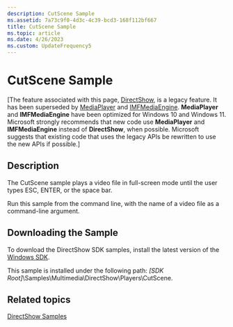 ```yaml
---
description: CutScene Sample
ms.assetid: 7a73c9f0-4d3c-4c39-bcd3-168f112bf667
title: CutScene Sample
ms.topic: article
ms.date: 4/26/2023
ms.custom: UpdateFrequency5
---
```


# CutScene Sample

\[The feature associated with this page, [DirectShow](/windows/win32/directshow/directshow), is a legacy feature. It has been superseded by [MediaPlayer](/uwp/api/Windows.Media.Playback.MediaPlayer) and [IMFMediaEngine](/windows/win32/api/mfmediaengine/nn-mfmediaengine-imfmediaengine). **MediaPlayer** and **IMFMediaEngine** have been optimized for Windows 10 and Windows 11. Microsoft strongly recommends that new code use **MediaPlayer** and **IMFMediaEngine** instead of **DirectShow**, when possible. Microsoft suggests that existing code that uses the legacy APIs be rewritten to use the new APIs if possible.\]

## Description

The CutScene sample plays a video file in full-screen mode until the user types ESC, ENTER, or the space bar.

Run this sample from the command line, with the name of a video file as a command-line argument.

## Downloading the Sample

To download the DirectShow SDK samples, install the latest version of the [Windows SDK](https://msdn.microsoft.com/windowsvista/bb980924.aspx).

This sample is installed under the following path: *\[SDK Root\]*\\Samples\\Multimedia\\DirectShow\\Players\\CutScene.

## Related topics

<dl> <dt>

[DirectShow Samples](directshow-samples.md)
</dt> </dl>

 

 



